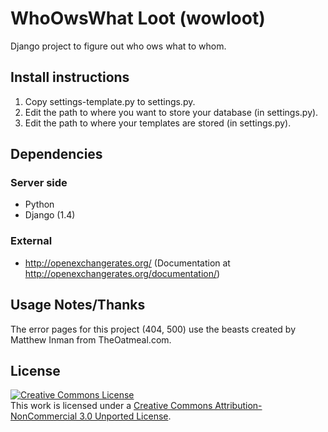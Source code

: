 WhoOwsWhat Loot (wowloot)
=========================
Django project to figure out who ows what to whom.

Install instructions
--------------------

1. Copy settings-template.py to settings.py.
2. Edit the path to where you want to store your database (in settings.py).
3. Edit the path to where your templates are stored (in settings.py).


Dependencies
------------
### Server side
* Python
* Django (1.4)

### External
* http://openexchangerates.org/ (Documentation at http://openexchangerates.org/documentation/)

Usage Notes/Thanks
-----------
The error pages for this project (404, 500) use the beasts created by Matthew Inman from TheOatmeal.com.


License
-------
<a rel="license" href="http://creativecommons.org/licenses/by-nc/3.0/"><img alt="Creative Commons License" style="border-width:0" src="http://i.creativecommons.org/l/by-nc/3.0/88x31.png" /></a><br />This work is licensed under a <a rel="license" href="http://creativecommons.org/licenses/by-nc/3.0/">Creative Commons Attribution-NonCommercial 3.0 Unported License</a>.

